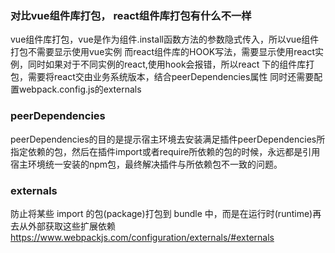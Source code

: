 ### 对比vue组件库打包， react组件库打包有什么不一样
vue组件库打包，vue是作为组件.install函数方法的参数隐式传入，所以vue组件打包不需要显示使用vue实例
而react组件库的HOOK写法，需要显示使用react实例，同时如果对于不同实例的react,使用hook会报错，所以react
下的组件库打包，需要将react交由业务系统版本，结合peerDependencies属性
同时还需要配置webpack.config.js的externals


### peerDependencies
peerDependencies的目的是提示宿主环境去安装满足插件peerDependencies所指定依赖的包，然后在插件import或者require所依赖的包的时候，永远都是引用宿主环境统一安装的npm包，最终解决插件与所依赖包不一致的问题。


### externals
防止将某些 import 的包(package)打包到 bundle 中，而是在运行时(runtime)再去从外部获取这些扩展依赖
https://www.webpackjs.com/configuration/externals/#externals